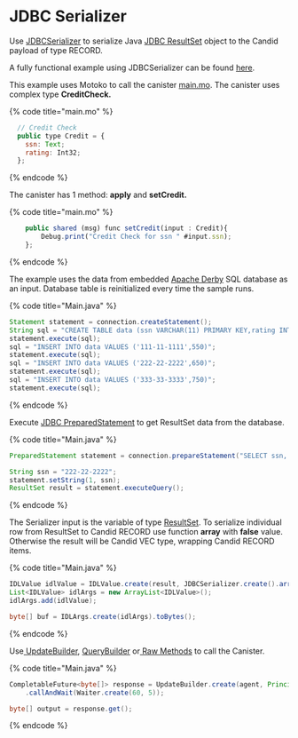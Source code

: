 # JDBC Serializer

Use [JDBCSerializer](https://github.com/ic4j/ic4j-candid/blob/master/src/main/java/org/ic4j/candid/jdbc/JDBCSerializer.java) to serialize Java [JDBC ResultSet](https://docs.oracle.com/javase/8/docs/api/java/sql/ResultSet.html) object to the Candid payload of type RECORD.&#x20;

A fully functional example using JDBCSerializer  can be found [here](https://github.com/ic4j/samples/tree/master/IC4JJDBCSample).

This example uses Motoko to call the canister [main.mo](https://github.com/ic4j/samples/blob/master/IC4JJDBCSample/src/main.mo). The canister uses  complex type  **CreditCheck.**

{% code title="main.mo" %}
```javascript
  // Credit Check
  public type Credit = {
    ssn: Text;   
    rating: Int32;
  };
```
{% endcode %}

The canister has 1 method:  **apply** and **setCredit.**

{% code title="main.mo" %}
```javascript
    public shared (msg) func setCredit(input : Credit){
        Debug.print("Credit Check for ssn " #input.ssn);
    };
```
{% endcode %}

The example uses the data from embedded [Apache Derby](https://db.apache.org/derby/) SQL database as an input. Database table is reinitialized every time the sample runs.

{% code title="Main.java" %}
```java
Statement statement = connection.createStatement();
String sql = "CREATE TABLE data (ssn VARCHAR(11) PRIMARY KEY,rating INT)";
statement.execute(sql);
sql = "INSERT INTO data VALUES ('111-11-1111',550)";
statement.execute(sql);
sql = "INSERT INTO data VALUES ('222-22-2222',650)";
statement.execute(sql);
sql = "INSERT INTO data VALUES ('333-33-3333',750)";
statement.execute(sql);
```
{% endcode %}

Execute [JDBC PreparedStatement](https://docs.oracle.com/javase/8/docs/api/java/sql/PreparedStatement.html) to get ResultSet data from the database.

{% code title="Main.java" %}
```java
PreparedStatement statement = connection.prepareStatement("SELECT ssn, rating FROM data WHERE ssn = ?");

String ssn = "222-22-2222";
statement.setString(1, ssn);
ResultSet result = statement.executeQuery();	
```
{% endcode %}

The Serializer input is the variable of type [ResultSet](https://docs.oracle.com/javase/8/docs/api/java/sql/ResultSet.html). To serialize individual row from ResultSet to Candid RECORD use function **array** with **false** value. Otherwise the result will be Candid VEC type, wrapping Candid RECORD items.

{% code title="Main.java" %}
```java
IDLValue idlValue = IDLValue.create(result, JDBCSerializer.create().array(false));
List<IDLValue> idlArgs = new ArrayList<IDLValue>();
idlArgs.add(idlValue);

byte[] buf = IDLArgs.create(idlArgs).toBytes();
```
{% endcode %}

Use[ UpdateBuilder](../querybuilder-and-updatebuilder.md#updatebuilder), [QueryBuilder](../querybuilder-and-updatebuilder.md#querybuilder) or[ Raw Methods](../using-raw-agent-methods.md) to call the Canister.&#x20;

{% code title="Main.java" %}
```java
CompletableFuture<byte[]> response = UpdateBuilder.create(agent, Principal.fromString(icCanister), "setCredit").arg(buf)
    .callAndWait(Waiter.create(60, 5));

byte[] output = response.get();
```
{% endcode %}
